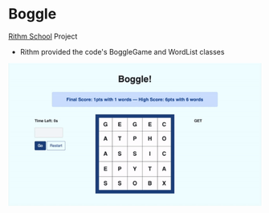 # Boggle
[Rithm School](https://www.rithmschool.com/) Project
- Rithm provided the code's BoggleGame and WordList classes

![Boggle Demo](https://github.com/juliahowes124/FlaskBoggle/blob/main/boggle.gif)
